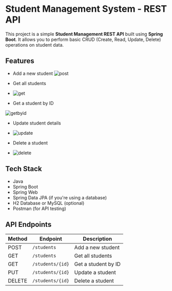 # Student Management System - REST API

This project is a simple **Student Management REST API** built using **Spring Boot**. It allows you to perform basic CRUD (Create, Read, Update, Delete) operations on student data.

## Features

- Add a new student
  ![post](https://github.com/user-attachments/assets/8a599b70-471d-4a8a-a8e0-2d6de13a27aa)

- Get all students
- ![get](https://github.com/user-attachments/assets/c3f1d0b1-9779-4999-90a1-cf1db6fe0a75)

- Get a student by ID

![getbyid](https://github.com/user-attachments/assets/fb7cb181-3da8-4d15-aff9-78bf8e4f9196)

- Update student details

- ![update](https://github.com/user-attachments/assets/bb364a1c-1009-48d0-ab10-bf7e6b34a79d)

- Delete a student

- ![delete](https://github.com/user-attachments/assets/2468c084-7ea4-4815-92ed-f0bfb2b6296a)


## Tech Stack

- Java
- Spring Boot
- Spring Web
- Spring Data JPA (if you're using a database)
- H2 Database or MySQL (optional)
- Postman (for API testing)

## API Endpoints

| Method | Endpoint           | Description              |
|--------|--------------------|--------------------------|
| POST   | `/students`        | Add a new student        |
| GET    | `/students`        | Get all students         |
| GET    | `/students/{id}`   | Get a student by ID      |
| PUT    | `/students/{id}`   | Update a student         |
| DELETE | `/students/{id}`   | Delete a student         |


